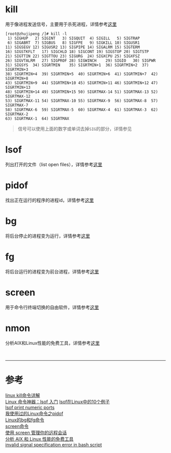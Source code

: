 # kill
用于像进程发送信号，主要用于杀死进程，详情参考[这里][1]
```
[root@zhujipeng /]# kill -l
 1) SIGHUP	 2) SIGINT	 3) SIGQUIT	 4) SIGILL	 5) SIGTRAP
 6) SIGABRT	 7) SIGBUS	 8) SIGFPE	 9) SIGKILL	10) SIGUSR1
11) SIGSEGV	12) SIGUSR2	13) SIGPIPE	14) SIGALRM	15) SIGTERM
16) SIGSTKFLT	17) SIGCHLD	18) SIGCONT	19) SIGSTOP	20) SIGTSTP
21) SIGTTIN	22) SIGTTOU	23) SIGURG	24) SIGXCPU	25) SIGXFSZ
26) SIGVTALRM	27) SIGPROF	28) SIGWINCH	29) SIGIO	30) SIGPWR
31) SIGSYS	34) SIGRTMIN	35) SIGRTMIN+1	36) SIGRTMIN+2	37) SIGRTMIN+3
38) SIGRTMIN+4	39) SIGRTMIN+5	40) SIGRTMIN+6	41) SIGRTMIN+7	42) SIGRTMIN+8
43) SIGRTMIN+9	44) SIGRTMIN+10	45) SIGRTMIN+11	46) SIGRTMIN+12	47) SIGRTMIN+13
48) SIGRTMIN+14	49) SIGRTMIN+15	50) SIGRTMAX-14	51) SIGRTMAX-13	52) SIGRTMAX-12
53) SIGRTMAX-11	54) SIGRTMAX-10	55) SIGRTMAX-9	56) SIGRTMAX-8	57) SIGRTMAX-7
58) SIGRTMAX-6	59) SIGRTMAX-5	60) SIGRTMAX-4	61) SIGRTMAX-3	62) SIGRTMAX-2
63) SIGRTMAX-1	64) SIGRTMAX
```
> 信号可以使用上面的数字或单词去掉`SIG`的部分，详情参见



# lsof
列出打开的文件（list open files），详情参考[这里][2]



# pidof
找出正在运行的程序的进程id，详情参考[这里][5]



# bg 
将后台停止的进程变为运行，详情参考[这里][6]



# fg
将后台运行的进程变为前台进程，详情参考[这里][6]



# screen
用于命令行终端切换的自由软件，详情参考[这里][7]



# nmon
分析AIX和Linux性能的免费工具，详情参考[这里][9]


<br/>

---

# 参考

[linux kill命令详解][1]  
[Linux 命令神器：lsof 入门][2] 
[lsof在Linux中的10个例子][3]   
[lsof print numeric ports][4]  
[我使用过的Linux命令之pidof][5]  
[Linux的bg和fg命令][6]  
[screen命令][7]  
[使用 screen 管理你的远程会话][8]  
[分析 AIX 和 Linux 性能的免费工具][9]    
[invalid signal specification error in bash script][10]  

[1]: http://www.cnblogs.com/wangcp-2014/p/5146343.html
[2]: https://linux.cn/article-4099-1.html
[3]: http://kumu-linux.github.io/blog/2013/04/08/lsof/
[4]: https://stackoverflow.com/questions/34032299/lsof-print-numeric-ports
[5]: http://codingstandards.iteye.com/blog/841123
[6]: http://blog.csdn.net/zh521zh/article/details/43500795
[7]: http://man.linuxde.net/screen
[8]: https://www.ibm.com/developerworks/cn/linux/l-cn-screen/index.html
[9]: https://www.ibm.com/developerworks/cn/aix/library/analyze_aix/index.html
[10]: https://unix.stackexchange.com/questions/199360/kill-sigstop-invalid-signal-specification-error-in-bash-script